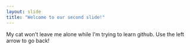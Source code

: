```yaml
---
layout: slide
title: "Welcome to our second slide!"
---
```

My cat won't leave me alone while I'm trying to learn github.
Use the left arrow to go back!
